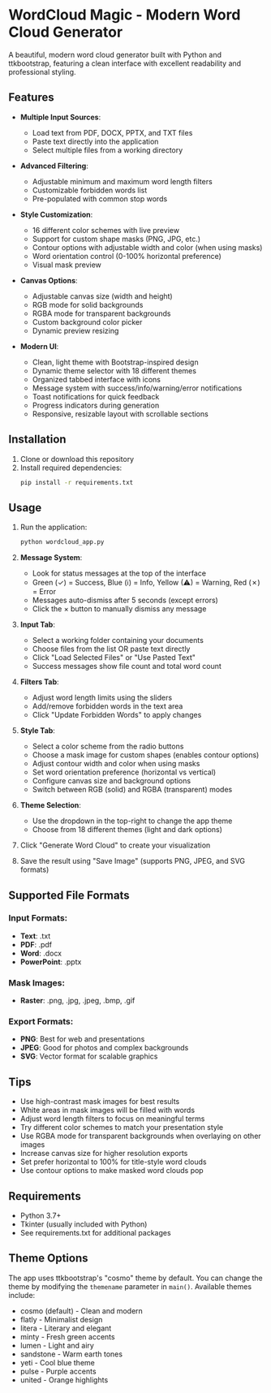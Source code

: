 # WordCloud Magic - Modern Word Cloud Generator

A beautiful, modern word cloud generator built with Python and ttkbootstrap, featuring a clean interface with excellent readability and professional styling.

## Features

- **Multiple Input Sources**:
  - Load text from PDF, DOCX, PPTX, and TXT files
  - Paste text directly into the application
  - Select multiple files from a working directory

- **Advanced Filtering**:
  - Adjustable minimum and maximum word length filters
  - Customizable forbidden words list
  - Pre-populated with common stop words

- **Style Customization**:
  - 16 different color schemes with live preview
  - Support for custom shape masks (PNG, JPG, etc.)
  - Contour options with adjustable width and color (when using masks)
  - Word orientation control (0-100% horizontal preference)
  - Visual mask preview

- **Canvas Options**:
  - Adjustable canvas size (width and height)
  - RGB mode for solid backgrounds
  - RGBA mode for transparent backgrounds
  - Custom background color picker
  - Dynamic preview resizing

- **Modern UI**:
  - Clean, light theme with Bootstrap-inspired design
  - Dynamic theme selector with 18 different themes
  - Organized tabbed interface with icons
  - Message system with success/info/warning/error notifications
  - Toast notifications for quick feedback
  - Progress indicators during generation
  - Responsive, resizable layout with scrollable sections

## Installation

1. Clone or download this repository
2. Install required dependencies:
   ```bash
   pip install -r requirements.txt
   ```

## Usage

1. Run the application:
   ```bash
   python wordcloud_app.py
   ```

2. **Message System**:
   - Look for status messages at the top of the interface
   - Green (✓) = Success, Blue (ℹ) = Info, Yellow (⚠) = Warning, Red (✗) = Error
   - Messages auto-dismiss after 5 seconds (except errors)
   - Click the × button to manually dismiss any message

3. **Input Tab**:
   - Select a working folder containing your documents
   - Choose files from the list OR paste text directly
   - Click "Load Selected Files" or "Use Pasted Text"
   - Success messages show file count and total word count

4. **Filters Tab**:
   - Adjust word length limits using the sliders
   - Add/remove forbidden words in the text area
   - Click "Update Forbidden Words" to apply changes

5. **Style Tab**:
   - Select a color scheme from the radio buttons
   - Choose a mask image for custom shapes (enables contour options)
   - Adjust contour width and color when using masks
   - Set word orientation preference (horizontal vs vertical)
   - Configure canvas size and background options
   - Switch between RGB (solid) and RGBA (transparent) modes

6. **Theme Selection**:
   - Use the dropdown in the top-right to change the app theme
   - Choose from 18 different themes (light and dark options)

7. Click "Generate Word Cloud" to create your visualization
8. Save the result using "Save Image" (supports PNG, JPEG, and SVG formats)

## Supported File Formats

### Input Formats:
- **Text**: .txt
- **PDF**: .pdf
- **Word**: .docx
- **PowerPoint**: .pptx

### Mask Images:
- **Raster**: .png, .jpg, .jpeg, .bmp, .gif

### Export Formats:
- **PNG**: Best for web and presentations
- **JPEG**: Good for photos and complex backgrounds
- **SVG**: Vector format for scalable graphics

## Tips

- Use high-contrast mask images for best results
- White areas in mask images will be filled with words
- Adjust word length filters to focus on meaningful terms
- Try different color schemes to match your presentation style
- Use RGBA mode for transparent backgrounds when overlaying on other images
- Increase canvas size for higher resolution exports
- Set prefer horizontal to 100% for title-style word clouds
- Use contour options to make masked word clouds pop

## Requirements

- Python 3.7+
- Tkinter (usually included with Python)
- See requirements.txt for additional packages

## Theme Options

The app uses ttkbootstrap's "cosmo" theme by default. You can change the theme by modifying the `themename` parameter in `main()`. Available themes include:
- cosmo (default) - Clean and modern
- flatly - Minimalist design
- litera - Literary and elegant  
- minty - Fresh green accents
- lumen - Light and airy
- sandstone - Warm earth tones
- yeti - Cool blue theme
- pulse - Purple accents
- united - Orange highlights